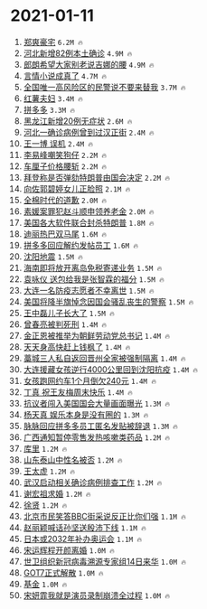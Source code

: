 # 2021-01-11

1. [郑爽豪宅](https://s.weibo.com/weibo?q=%23%E9%83%91%E7%88%BD%E8%B1%AA%E5%AE%85%23&Refer=top) `6.2M 🔥`
1. [河北新增82例本土确诊](https://s.weibo.com/weibo?q=%23%E6%B2%B3%E5%8C%97%E6%96%B0%E5%A2%9E82%E4%BE%8B%E6%9C%AC%E5%9C%9F%E7%A1%AE%E8%AF%8A%23&Refer=top) `4.9M 🔥`
1. [郎朗希望大家别老说吉娜的腰](https://s.weibo.com/weibo?q=%E9%83%8E%E6%9C%97%E5%B8%8C%E6%9C%9B%E5%A4%A7%E5%AE%B6%E5%88%AB%E8%80%81%E8%AF%B4%E5%90%89%E5%A8%9C%E7%9A%84%E8%85%B0&Refer=top) `4.9M 🔥`
1. [言情小说成真了](https://s.weibo.com/weibo?q=%23%E8%A8%80%E6%83%85%E5%B0%8F%E8%AF%B4%E6%88%90%E7%9C%9F%E4%BA%86%23&Refer=top) `4.7M 🔥`
1. [全国唯一高风险区的民警说不要来替我](https://s.weibo.com/weibo?q=%23%E5%85%A8%E5%9B%BD%E5%94%AF%E4%B8%80%E9%AB%98%E9%A3%8E%E9%99%A9%E5%8C%BA%E7%9A%84%E6%B0%91%E8%AD%A6%E8%AF%B4%E4%B8%8D%E8%A6%81%E6%9D%A5%E6%9B%BF%E6%88%91%23&Refer=top) `3.7M 🔥`
1. [红薯夫妇](https://s.weibo.com/weibo?q=%E7%BA%A2%E8%96%AF%E5%A4%AB%E5%A6%87&Refer=top) `3.4M 🔥`
1. [拼多多](https://s.weibo.com/weibo?q=%E6%8B%BC%E5%A4%9A%E5%A4%9A&Refer=top) `3.3M 🔥`
1. [黑龙江新增20例无症状](https://s.weibo.com/weibo?q=%23%E9%BB%91%E9%BE%99%E6%B1%9F%E6%96%B0%E5%A2%9E20%E4%BE%8B%E6%97%A0%E7%97%87%E7%8A%B6%23&Refer=top) `2.6M 🔥`
1. [河北一确诊病例曾到过汉正街](https://s.weibo.com/weibo?q=%23%E6%B2%B3%E5%8C%97%E4%B8%80%E7%A1%AE%E8%AF%8A%E7%97%85%E4%BE%8B%E6%9B%BE%E5%88%B0%E8%BF%87%E6%B1%89%E6%AD%A3%E8%A1%97%23&Refer=top) `2.4M 🔥`
1. [王一博 误机](https://s.weibo.com/weibo?q=%E7%8E%8B%E4%B8%80%E5%8D%9A%20%E8%AF%AF%E6%9C%BA&Refer=top) `2.4M 🔥`
1. [李易峰嘲笑狗仔](https://s.weibo.com/weibo?q=%E6%9D%8E%E6%98%93%E5%B3%B0%E5%98%B2%E7%AC%91%E7%8B%97%E4%BB%94&Refer=top) `2.2M 🔥`
1. [车厘子价格腰斩](https://s.weibo.com/weibo?q=%23%E8%BD%A6%E5%8E%98%E5%AD%90%E4%BB%B7%E6%A0%BC%E8%85%B0%E6%96%A9%23&Refer=top) `2.2M 🔥`
1. [拜登称是否弹劾特朗普由国会决定](https://s.weibo.com/weibo?q=%E6%8B%9C%E7%99%BB%E7%A7%B0%E6%98%AF%E5%90%A6%E5%BC%B9%E5%8A%BE%E7%89%B9%E6%9C%97%E6%99%AE%E7%94%B1%E5%9B%BD%E4%BC%9A%E5%86%B3%E5%AE%9A&Refer=top) `2.2M 🔥`
1. [向佐郭碧婷女儿正脸照](https://s.weibo.com/weibo?q=%E5%90%91%E4%BD%90%E9%83%AD%E7%A2%A7%E5%A9%B7%E5%A5%B3%E5%84%BF%E6%AD%A3%E8%84%B8%E7%85%A7&Refer=top) `2.1M 🔥`
1. [全棉时代的道歉](https://s.weibo.com/weibo?q=%E5%85%A8%E6%A3%89%E6%97%B6%E4%BB%A3%E7%9A%84%E9%81%93%E6%AD%89&Refer=top) `2.0M 🔥`
1. [素媛案罪犯赵斗顺申领养老金](https://s.weibo.com/weibo?q=%E7%B4%A0%E5%AA%9B%E6%A1%88%E7%BD%AA%E7%8A%AF%E8%B5%B5%E6%96%97%E9%A1%BA%E7%94%B3%E9%A2%86%E5%85%BB%E8%80%81%E9%87%91&Refer=top) `2.0M 🔥`
1. [美国各大软件联合封杀特朗普](https://s.weibo.com/weibo?q=%23%E7%BE%8E%E5%9B%BD%E5%90%84%E5%A4%A7%E8%BD%AF%E4%BB%B6%E8%81%94%E5%90%88%E5%B0%81%E6%9D%80%E7%89%B9%E6%9C%97%E6%99%AE%23&Refer=top) `1.8M 🔥`
1. [迪丽热巴双马尾](https://s.weibo.com/weibo?q=%E8%BF%AA%E4%B8%BD%E7%83%AD%E5%B7%B4%E5%8F%8C%E9%A9%AC%E5%B0%BE&Refer=top) `1.6M 🔥`
1. [拼多多回应解约发帖员工](https://s.weibo.com/weibo?q=%E6%8B%BC%E5%A4%9A%E5%A4%9A%E5%9B%9E%E5%BA%94%E8%A7%A3%E7%BA%A6%E5%8F%91%E5%B8%96%E5%91%98%E5%B7%A5&Refer=top) `1.6M 🔥`
1. [沈阳地震](https://s.weibo.com/weibo?q=%23%E6%B2%88%E9%98%B3%E5%9C%B0%E9%9C%87%23&Refer=top) `1.5M 🔥`
1. [海南即将放开离岛免税寄递业务](https://s.weibo.com/weibo?q=%E6%B5%B7%E5%8D%97%E5%8D%B3%E5%B0%86%E6%94%BE%E5%BC%80%E7%A6%BB%E5%B2%9B%E5%85%8D%E7%A8%8E%E5%AF%84%E9%80%92%E4%B8%9A%E5%8A%A1&Refer=top) `1.5M 🔥`
1. [袁咏仪 送包给我是张智霖的福分](https://s.weibo.com/weibo?q=%E8%A2%81%E5%92%8F%E4%BB%AA%20%E9%80%81%E5%8C%85%E7%BB%99%E6%88%91%E6%98%AF%E5%BC%A0%E6%99%BA%E9%9C%96%E7%9A%84%E7%A6%8F%E5%88%86&Refer=top) `1.5M 🔥`
1. [大连一名防疫志愿者不幸离世](https://s.weibo.com/weibo?q=%23%E5%A4%A7%E8%BF%9E%E4%B8%80%E5%90%8D%E9%98%B2%E7%96%AB%E5%BF%97%E6%84%BF%E8%80%85%E4%B8%8D%E5%B9%B8%E7%A6%BB%E4%B8%96%23&Refer=top) `1.5M 🔥`
1. [美国将降半旗悼念因国会骚乱丧生的警察](https://s.weibo.com/weibo?q=%23%E7%BE%8E%E5%9B%BD%E5%B0%86%E9%99%8D%E5%8D%8A%E6%97%97%E6%82%BC%E5%BF%B5%E5%9B%A0%E5%9B%BD%E4%BC%9A%E9%AA%9A%E4%B9%B1%E4%B8%A7%E7%94%9F%E7%9A%84%E8%AD%A6%E5%AF%9F%23&Refer=top) `1.5M 🔥`
1. [王中磊儿子长大了](https://s.weibo.com/weibo?q=%E7%8E%8B%E4%B8%AD%E7%A3%8A%E5%84%BF%E5%AD%90%E9%95%BF%E5%A4%A7%E4%BA%86&Refer=top) `1.5M 🔥`
1. [曾春亮被判死刑](https://s.weibo.com/weibo?q=%E6%9B%BE%E6%98%A5%E4%BA%AE%E8%A2%AB%E5%88%A4%E6%AD%BB%E5%88%91&Refer=top) `1.4M 🔥`
1. [金正恩被推举为朝鲜劳动党总书记](https://s.weibo.com/weibo?q=%23%E9%87%91%E6%AD%A3%E6%81%A9%E8%A2%AB%E6%8E%A8%E4%B8%BE%E4%B8%BA%E6%9C%9D%E9%B2%9C%E5%8A%B3%E5%8A%A8%E5%85%9A%E6%80%BB%E4%B9%A6%E8%AE%B0%23&Refer=top) `1.4M 🔥`
1. [天天身高快赶上钱枫了](https://s.weibo.com/weibo?q=%23%E5%A4%A9%E5%A4%A9%E8%BA%AB%E9%AB%98%E5%BF%AB%E8%B5%B6%E4%B8%8A%E9%92%B1%E6%9E%AB%E4%BA%86%23&Refer=top) `1.4M 🔥`
1. [藁城三人私自返回晋州全家被强制隔离](https://s.weibo.com/weibo?q=%23%E8%97%81%E5%9F%8E%E4%B8%89%E4%BA%BA%E7%A7%81%E8%87%AA%E8%BF%94%E5%9B%9E%E6%99%8B%E5%B7%9E%E5%85%A8%E5%AE%B6%E8%A2%AB%E5%BC%BA%E5%88%B6%E9%9A%94%E7%A6%BB%23&Refer=top) `1.4M 🔥`
1. [大连援藏女孩逆行4000公里回到沈阳抗疫](https://s.weibo.com/weibo?q=%23%E5%A4%A7%E8%BF%9E%E6%8F%B4%E8%97%8F%E5%A5%B3%E5%AD%A9%E9%80%86%E8%A1%8C4000%E5%85%AC%E9%87%8C%E5%9B%9E%E5%88%B0%E6%B2%88%E9%98%B3%E6%8A%97%E7%96%AB%23&Refer=top) `1.4M 🔥`
1. [女孩跑网约车1个月倒欠240元](https://s.weibo.com/weibo?q=%23%E5%A5%B3%E5%AD%A9%E8%B7%91%E7%BD%91%E7%BA%A6%E8%BD%A61%E4%B8%AA%E6%9C%88%E5%80%92%E6%AC%A0240%E5%85%83%23&Refer=top) `1.4M 🔥`
1. [丁真 祝王友梅周末快乐](https://s.weibo.com/weibo?q=%E4%B8%81%E7%9C%9F%20%E7%A5%9D%E7%8E%8B%E5%8F%8B%E6%A2%85%E5%91%A8%E6%9C%AB%E5%BF%AB%E4%B9%90&Refer=top) `1.4M 🔥`
1. [抗议者闯入美国国会大量画面曝光](https://s.weibo.com/weibo?q=%23%E6%8A%97%E8%AE%AE%E8%80%85%E9%97%AF%E5%85%A5%E7%BE%8E%E5%9B%BD%E5%9B%BD%E4%BC%9A%E5%A4%A7%E9%87%8F%E7%94%BB%E9%9D%A2%E6%9B%9D%E5%85%89%23&Refer=top) `1.3M 🔥`
1. [杨天真 娱乐本身是没有圈的](https://s.weibo.com/weibo?q=%E6%9D%A8%E5%A4%A9%E7%9C%9F%20%E5%A8%B1%E4%B9%90%E6%9C%AC%E8%BA%AB%E6%98%AF%E6%B2%A1%E6%9C%89%E5%9C%88%E7%9A%84&Refer=top) `1.3M 🔥`
1. [脉脉回应拼多多员工匿名发贴被辞退](https://s.weibo.com/weibo?q=%23%E8%84%89%E8%84%89%E5%9B%9E%E5%BA%94%E6%8B%BC%E5%A4%9A%E5%A4%9A%E5%91%98%E5%B7%A5%E5%8C%BF%E5%90%8D%E5%8F%91%E8%B4%B4%E8%A2%AB%E8%BE%9E%E9%80%80%23&Refer=top) `1.3M 🔥`
1. [广西通知暂停零售发热咳嗽类药品](https://s.weibo.com/weibo?q=%23%E5%B9%BF%E8%A5%BF%E9%80%9A%E7%9F%A5%E6%9A%82%E5%81%9C%E9%9B%B6%E5%94%AE%E5%8F%91%E7%83%AD%E5%92%B3%E5%97%BD%E7%B1%BB%E8%8D%AF%E5%93%81%23&Refer=top) `1.2M 🔥`
1. [库里](https://s.weibo.com/weibo?q=%E5%BA%93%E9%87%8C&Refer=top) `1.2M 🔥`
1. [山东泰山中性名被否](https://s.weibo.com/weibo?q=%E5%B1%B1%E4%B8%9C%E6%B3%B0%E5%B1%B1%E4%B8%AD%E6%80%A7%E5%90%8D%E8%A2%AB%E5%90%A6&Refer=top) `1.2M 🔥`
1. [王太虚](https://s.weibo.com/weibo?q=%E7%8E%8B%E5%A4%AA%E8%99%9A&Refer=top) `1.2M 🔥`
1. [武汉启动相关确诊病例排查工作](https://s.weibo.com/weibo?q=%23%E6%AD%A6%E6%B1%89%E5%90%AF%E5%8A%A8%E7%9B%B8%E5%85%B3%E7%A1%AE%E8%AF%8A%E7%97%85%E4%BE%8B%E6%8E%92%E6%9F%A5%E5%B7%A5%E4%BD%9C%23&Refer=top) `1.2M 🔥`
1. [谢宏祖求婚](https://s.weibo.com/weibo?q=%E8%B0%A2%E5%AE%8F%E7%A5%96%E6%B1%82%E5%A9%9A&Refer=top) `1.2M 🔥`
1. [徐贤](https://s.weibo.com/weibo?q=%E5%BE%90%E8%B4%A4&Refer=top) `1.2M 🔥`
1. [北京市民笑答BBC街采说反正比你们强](https://s.weibo.com/weibo?q=%23%E5%8C%97%E4%BA%AC%E5%B8%82%E6%B0%91%E7%AC%91%E7%AD%94BBC%E8%A1%97%E9%87%87%E8%AF%B4%E5%8F%8D%E6%AD%A3%E6%AF%94%E4%BD%A0%E4%BB%AC%E5%BC%BA%23&Refer=top) `1.1M 🔥`
1. [赵丽颖喊话孙坚送殷沛下线](https://s.weibo.com/weibo?q=%23%E8%B5%B5%E4%B8%BD%E9%A2%96%E5%96%8A%E8%AF%9D%E5%AD%99%E5%9D%9A%E9%80%81%E6%AE%B7%E6%B2%9B%E4%B8%8B%E7%BA%BF%23&Refer=top) `1.1M 🔥`
1. [日本或2032年补办奥运会](https://s.weibo.com/weibo?q=%23%E6%97%A5%E6%9C%AC%E6%88%962032%E5%B9%B4%E8%A1%A5%E5%8A%9E%E5%A5%A5%E8%BF%90%E4%BC%9A%23&Refer=top) `1.1M 🔥`
1. [宋运辉程开颜离婚](https://s.weibo.com/weibo?q=%23%E5%AE%8B%E8%BF%90%E8%BE%89%E7%A8%8B%E5%BC%80%E9%A2%9C%E7%A6%BB%E5%A9%9A%23&Refer=top) `1.0M 🔥`
1. [世卫组织新冠病毒溯源专家组14日来华](https://s.weibo.com/weibo?q=%23%E4%B8%96%E5%8D%AB%E7%BB%84%E7%BB%87%E6%96%B0%E5%86%A0%E7%97%85%E6%AF%92%E6%BA%AF%E6%BA%90%E4%B8%93%E5%AE%B6%E7%BB%8414%E6%97%A5%E6%9D%A5%E5%8D%8E%23&Refer=top) `1.0M 🔥`
1. [GOT7正式解散](https://s.weibo.com/weibo?q=%23GOT7%E6%AD%A3%E5%BC%8F%E8%A7%A3%E6%95%A3%23&Refer=top) `1.0M 🔥`
1. [基金](https://s.weibo.com/weibo?q=%E5%9F%BA%E9%87%91&Refer=top) `1.0M 🔥`
1. [宋妍霏我就是演员录制崩溃全过程](https://s.weibo.com/weibo?q=%23%E5%AE%8B%E5%A6%8D%E9%9C%8F%E6%88%91%E5%B0%B1%E6%98%AF%E6%BC%94%E5%91%98%E5%BD%95%E5%88%B6%E5%B4%A9%E6%BA%83%E5%85%A8%E8%BF%87%E7%A8%8B%23&Refer=top) `1.0M 🔥`

